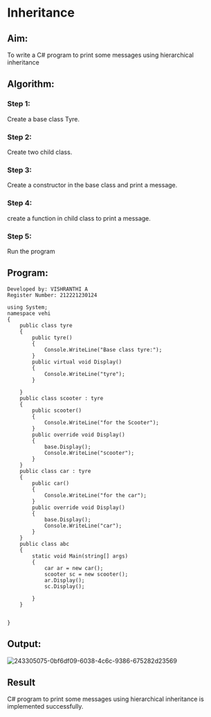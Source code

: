 # Inheritance

## Aim:

To write a C# program to print some messages using hierarchical inheritance

## Algorithm:
### Step 1:
Create a base class Tyre.

### Step 2:
Create two child class.

### Step 3:
Create a constructor in the base class and print a message.

### Step 4:
create a function in child class to print a message.

### Step 5:
Run the program
## Program:
```
Developed by: VISHRANTHI A
Register Number: 212221230124
```
```
using System;
namespace vehi
{
    public class tyre
    {
        public tyre()
        {
            Console.WriteLine("Base class tyre:");
        }
        public virtual void Display()
        {
            Console.WriteLine("tyre");
        }

    }
    public class scooter : tyre
    {
        public scooter()
        {
            Console.WriteLine("for the Scooter");
        }
        public override void Display()
        {
            base.Display();
            Console.WriteLine("scooter");
        }
    }
    public class car : tyre
    {
        public car()
        {
            Console.WriteLine("for the car");
        }
        public override void Display()
        {
            base.Display();
            Console.WriteLine("car");
        }
    }
    public class abc
    {
        static void Main(string[] args)
        {
            car ar = new car();
            scooter sc = new scooter();
            ar.Display();
            sc.Display();

        }
    }


}
```

## Output:
![243305075-0bf6df09-6038-4c6c-9386-675282d23569](https://github.com/MEENA155/Inheritance/assets/94677128/f3892180-bb06-4052-a196-d9390a26af93)


## Result
C# program to print some messages using hierarchical inheritance is implemented successfully.
